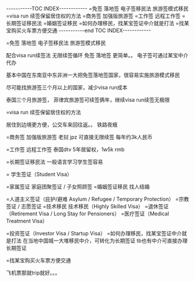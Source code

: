 

-----------TOC INDEX------------
=免签 落地签 电子签移民法  旅游签模式移民
=visa run  续签保留居住权的方法
=商务签 加强版旅游签
=工作签  远程工作签
=长期签证移民法
=婚姻签证移民
=如何办理移民，找某宝签证中介就是打法
=找某宝购买火车票方便交通
-----------end TOC INDEX------------


=免签 落地签 电子签移民法  旅游签模式移民

配合visa run续签法  无限续签循环
免签 落地签  更简单。。
电子签可通过某宝中介代办

基本中国在东南亚中东非洲一大把免签落地签国家，很容易实施旅游模式移民

尽可能找旅游签三个月以上的国家，减少visa run成本

泰国三个月旅游签，
菲律宾旅游签可续签俩年，继续visa run续签无极限


=visa run  续签保留居住权的方法

居住到边境更方便，公交车来回往返。。
铁路夜蛾


=商务签 加强版旅游签
老挝 jpz 可直接无限续签  每年约3k人民币



=工作签  远程工作签
泰国dtv 5年居留权，1w5k rmb


=长期签证移民法
一般语言学习学生签容易

= 学生签证（Student Visa）

=家属签证 家庭团聚签证 / 子女照顾签
=婚姻签证移民
找人结婚

=人道主义签证（庇护/避难 Asylum / Refugee / Temporary Protection）
=宗教签证 / 志愿签证
=技术移民 技术移民（Highly Skilled Visa）
=退休签证（Retirement Visa / Long Stay for Pensioners）
=医疗签证（Medical Treatment Visa）

=投资签证（Investor Visa / Startup Visa）
=如何办理移民，找某宝签证中介就是打法
在当地中国城一大堆移民中介，可转化为长期签证
tb也有中介可直接办理长期签证


=找某宝购买火车票方便交通

飞机票那就trip就好。。。

